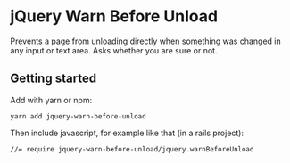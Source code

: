 # jQuery Warn Before Unload

Prevents a page from unloading directly when something was changed in any input or text area. Asks whether you are sure or not.

## Getting started

Add with yarn or npm:
```
yarn add jquery-warn-before-unload
```

Then include javascript, for example like that (in a rails project):
```
//= require jquery-warn-before-unload/jquery.warnBeforeUnload
```
